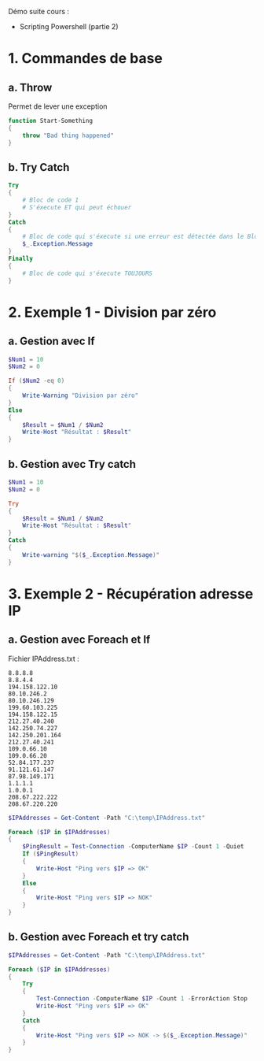 Démo suite cours :
* Scripting Powershell (partie 2)

# 1. Commandes de base

## a. Throw

Permet de lever une exception

```powershell
function Start-Something
{
    throw "Bad thing happened"
}
```

## b. Try Catch

```powershell
Try
{
    # Bloc de code 1
    # S'éxecute ET qui peut échouer
}
Catch
{
    # Bloc de code qui s'éxecute si une erreur est détectée dans le Bloc de code 1
    $_.Exception.Message
}
Finally
{
    # Bloc de code qui s'éxecute TOUJOURS
}
```

# 2. Exemple 1 - Division par zéro

## a. Gestion avec If

```powershell
$Num1 = 10
$Num2 = 0

If ($Num2 -eq 0)
{
    Write-Warning "Division par zéro"
}
Else
{
    $Result = $Num1 / $Num2
    Write-Host "Résultat : $Result"
}
```

## b. Gestion avec Try catch

```powershell
$Num1 = 10
$Num2 = 0

Try
{
    $Result = $Num1 / $Num2
    Write-Host "Résultat : $Result"
}
Catch
{
    Write-warning "$($_.Exception.Message)"
}
```

# 3. Exemple 2 - Récupération adresse IP

## a. Gestion avec Foreach et If

Fichier IPAddress.txt :

```
8.8.8.8
8.8.4.4
194.158.122.10
80.10.246.2
80.10.246.129
199.60.103.225
194.158.122.15
212.27.40.240
142.250.74.227
142.250.201.164
212.27.40.241
109.0.66.10
109.0.66.20
52.84.177.237
91.121.61.147
87.98.149.171
1.1.1.1
1.0.0.1
208.67.222.222
208.67.220.220
```

```powershell
$IPAddresses = Get-Content -Path "C:\temp\IPAddress.txt"

Foreach ($IP in $IPAddresses)
{
	$PingResult = Test-Connection -ComputerName $IP -Count 1 -Quiet
	If ($PingResult)
	{
		Write-Host "Ping vers $IP => OK"
    }
    Else
    {
	    Write-Host "Ping vers $IP => NOK"
    }
}
```


## b. Gestion avec Foreach et try catch

```powershell
$IPAddresses = Get-Content -Path "C:\temp\IPAddress.txt"

Foreach ($IP in $IPAddresses)
{
	Try
	{
		Test-Connection -ComputerName $IP -Count 1 -ErrorAction Stop
        Write-Host "Ping vers $IP => OK"
    }
    Catch
    {
        Write-Host "Ping vers $IP => NOK -> $($_.Exception.Message)"
    }
}
```

